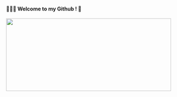 <div align="left">

####   👩🏻‍💻 Welcome to my Github ! 🤍

<a href="https://www.gitanimals.org/en_US?utm_medium=image&utm_source=lalaurrel&utm_content=farm">
<img
  src="https://render.gitanimals.org/farms/lalaurrel"
  width="450"
  height="200"
/>
</a>

</div>
